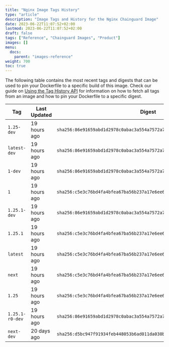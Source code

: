 ```yaml
---
title: "Nginx Image Tags History"
type: "article"
description: "Image Tags and History for the Nginx Chainguard Image"
date: 2023-06-22T11:07:52+02:00
lastmod: 2023-06-22T11:07:52+02:00
draft: false
tags: ["Reference", "Chainguard Images", "Product"]
images: []
menu:
  docs:
    parent: "images-reference"
weight: 700
toc: true
---
```


The following table contains the most recent tags and digests that can be used to pin your Dockerfile to a specific build of this image. Check our guide on [Using the Tag History API](/chainguard/chainguard-images/using-the-tag-history-api/) for information on how to fetch all tags from an image and how to pin your Dockerfile to a specific digest.

| Tag             | Last Updated | Digest                                                                    |
|-----------------|--------------|---------------------------------------------------------------------------|
| `1.25-dev`      | 19 hours ago | `sha256:86e91659abd1d2978c0abac3a554a7572a7905a4b9bd8baa0d92e19d4b52c511` |
| `latest-dev`    | 19 hours ago | `sha256:86e91659abd1d2978c0abac3a554a7572a7905a4b9bd8baa0d92e19d4b52c511` |
| `1-dev`         | 19 hours ago | `sha256:86e91659abd1d2978c0abac3a554a7572a7905a4b9bd8baa0d92e19d4b52c511` |
| `1`             | 19 hours ago | `sha256:c5e3c76bd4fa4bfea67ba56b237a17e6ee6aea3b3927aee5aa084ac45fad865c` |
| `1.25.1-dev`    | 19 hours ago | `sha256:86e91659abd1d2978c0abac3a554a7572a7905a4b9bd8baa0d92e19d4b52c511` |
| `1.25.1`        | 19 hours ago | `sha256:c5e3c76bd4fa4bfea67ba56b237a17e6ee6aea3b3927aee5aa084ac45fad865c` |
| `latest`        | 19 hours ago | `sha256:c5e3c76bd4fa4bfea67ba56b237a17e6ee6aea3b3927aee5aa084ac45fad865c` |
| `next`          | 19 hours ago | `sha256:c5e3c76bd4fa4bfea67ba56b237a17e6ee6aea3b3927aee5aa084ac45fad865c` |
| `1.25`          | 19 hours ago | `sha256:c5e3c76bd4fa4bfea67ba56b237a17e6ee6aea3b3927aee5aa084ac45fad865c` |
| `1.25.1-r0-dev` | 19 hours ago | `sha256:86e91659abd1d2978c0abac3a554a7572a7905a4b9bd8baa0d92e19d4b52c511` |
| `next-dev`      | 20 days ago  | `sha256:d5bc947f91934feb448053b6ad011da030b728dea092ce2cbf43647139403b4d` |
